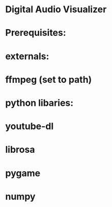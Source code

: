 # Digital Audio Visualizer
# Prerequisites:
#    externals:
#        ffmpeg (set to path)
#    python libaries:
#        youtube-dl
#        librosa
#        pygame
#        numpy
